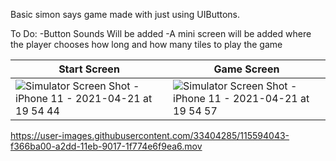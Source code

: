 Basic simon says game made with just using UIButtons.

To Do:
-Button Sounds Will be added
-A mini screen will be added where the player chooses how long and how many tiles to play the game 

| Start Screen  | Game Screen |
| ------------- | ------------- |
| ![Simulator Screen Shot - iPhone 11 - 2021-04-21 at 19 54 44](https://user-images.githubusercontent.com/33404285/115592457-eb0d7f80-a2db-11eb-8fc8-f15ed9458080.png)  | ![Simulator Screen Shot - iPhone 11 - 2021-04-21 at 19 54 57](https://user-images.githubusercontent.com/33404285/115592547-05475d80-a2dc-11eb-9139-f427c6343153.png) |


https://user-images.githubusercontent.com/33404285/115594043-f366ba00-a2dd-11eb-9017-1f774e6f9ea6.mov







